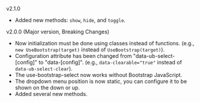 v2.1.0
  - Added new methods: `show`, `hide`, and `toggle`.

v2.0.0 (Major version, Breaking Changes)
  - Now initialization must be done using classes instead of functions. (e.g., `new UseBootstrap(target)` instead of `UseBootstrap(target)`).
  - Configuration attribute has been changed from "data-ub-select-[config]" to "data-[config]". (e.g., `data-clearable="true"` instead of `data-ub-select-clear`).
  - The use-bootstrap-select now works without Bootstrap JavaScript.
  - The dropdown menu position is now static, you can configure it to be shown on the down or up.
  - Added several new methods.
